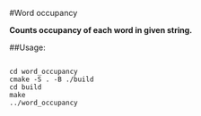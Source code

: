 #Word occupancy

**Counts occupancy of each word in given string.**

##Usage:

```

cd word_occupancy
cmake -S . -B ./build
cd build
make
../word_occupancy

```
